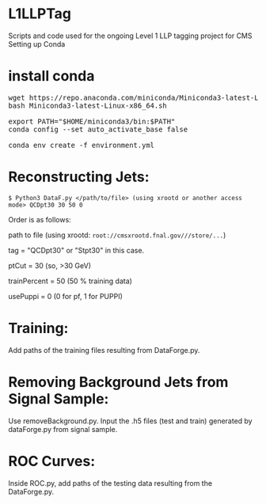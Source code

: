 # L1LLPTag
Scripts and code used for the ongoing Level 1 LLP tagging project for CMS
Setting up Conda

# install conda
<pre>
wget https://repo.anaconda.com/miniconda/Miniconda3-latest-Linux-x86_64.sh
bash Miniconda3-latest-Linux-x86_64.sh

export PATH="$HOME/miniconda3/bin:$PATH"
conda config --set auto_activate_base false

conda env create -f environment.yml
</pre>

# Reconstructing Jets:

`$ Python3 DataF.py </path/to/file> (using xrootd or another access mode> QCDpt30 30 50 0`

Order is as follows:

path to file (using xrootd: `root://cmsxrootd.fnal.gov///store/...`)

tag = "QCDpt30" or "Stpt30" in this case.

ptCut = 30 (so, >30 GeV)

trainPercent = 50 (50 % training data)

usePuppi = 0 (0 for pf, 1 for PUPPI)

# Training:

Add paths of the training files resulting from DataForge.py.

# Removing Background Jets from Signal Sample: 

Use removeBackground.py. Input the .h5 files (test and train) generated by dataForge.py from signal sample.

# ROC Curves:

Inside ROC.py, add paths of the testing data resulting from the DataForge.py.
